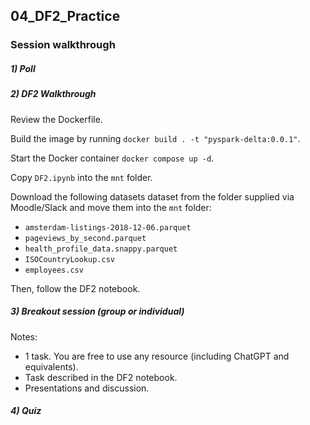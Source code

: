 ## 04_DF2_Practice

### Session walkthrough

##### 1) Poll

##### 2) DF2 Walkthrough

Review the Dockerfile. 

Build the image by running `docker build . -t "pyspark-delta:0.0.1"`.

Start the Docker container `docker compose up -d`.  

Copy `DF2.ipynb` into the `mnt` folder.  

Download the following datasets dataset from the folder supplied via Moodle/Slack and move them into the `mnt` folder:
* `amsterdam-listings-2018-12-06.parquet`
* `pageviews_by_second.parquet`
* `health_profile_data.snappy.parquet`
* `ISOCountryLookup.csv`
* `employees.csv`

Then, follow the DF2 notebook.

##### 3) Breakout session (group or individual)

Notes:
* 1 task. You are free to use any resource (including ChatGPT and equivalents).  
* Task described in the DF2 notebook. 
* Presentations and discussion.

##### 4) Quiz
